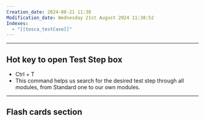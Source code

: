 ```yaml
---
Creation_date: 2024-08-21 11:38
Modification_date: Wednesday 21st August 2024 11:38:52
Indexes:
  - "[[tosca_testCase]]"
---
```



----

## Hot key to open Test Step box

- Ctrl + T
- This command helps us search for the desired test step through all modules, from Standard one to our own modules.








---
## Flash cards section
